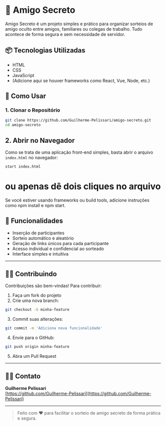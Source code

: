 # 🎅 Amigo Secreto

Amigo Secreto é um projeto simples e prático para organizar sorteios de amigo oculto entre amigos, familiares ou colegas de trabalho. Tudo acontece de forma segura e sem necessidade de servidor.

## 📦 Tecnologias Utilizadas

- HTML
- CSS
- JavaScript
- (Adicione aqui se houver frameworks como React, Vue, Node, etc.)

## 🚀 Como Usar

### 1. Clonar o Repositório

```bash
git clone https://github.com/Guilherme-Pelissari/amigo-secreto.git
cd amigo-secreto
```
## 2. Abrir no Navegador

Como se trata de uma aplicação front-end simples, basta abrir o arquivo `index.html` no navegador:

```bash
start index.html
```
# ou apenas dê dois cliques no arquivo
Se você estiver usando frameworks ou build tools, adicione instruções como npm install e npm start.

## 🧩 Funcionalidades

- Inserção de participantes  
- Sorteio automático e aleatório  
- Geração de links únicos para cada participante  
- Acesso individual e confidencial ao sorteado  
- Interface simples e intuitiva  

---


## 👨‍💻 Contribuindo

Contribuições são bem-vindas! Para contribuir:

1. Faça um fork do projeto  
2. Crie uma nova branch:

```bash
git checkout -b minha-feature
```
3. Commit suas alterações:

```bash
git commit -m 'Adiciona nova funcionalidade'
```
4. Envie para o GitHub:

```bash
git push origin minha-feature
```
5. Abra um Pull Request

---


## 🙋‍♂️ Contato

**Guilherme Pelissari**  
[https://github.com/Guilherme-Pelissari](https://github.com/Guilherme-Pelissari)

---

> Feito com ❤️ para facilitar o sorteio de amigo secreto de forma prática e segura.

